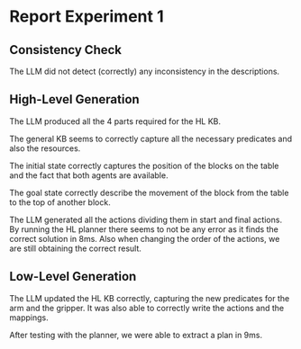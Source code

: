 # Report Experiment 1 

## Consistency Check

The LLM did not detect (correctly) any inconsistency in the descriptions.

## High-Level Generation

The LLM produced all the 4 parts required for the HL KB. 

The general KB seems to correctly capture all the necessary predicates and also the resources. 

The initial state correctly captures the position of the blocks on the table and the fact that both
agents are available.

The goal state correctly describe the movement of the block from the table to the top of another 
block.

The LLM generated all the actions dividing them in start and final actions. By running the HL planner
there seems to not be any error as it finds the correct solution in 8ms. Also when changing the 
order of the actions, we are still obtaining the correct result. 


## Low-Level Generation

The LLM updated the HL KB correctly, capturing the new predicates for the arm and the gripper. It 
was also able to correctly write the actions and the mappings. 

After testing with the planner, we were able to extract a plan in 9ms. 
